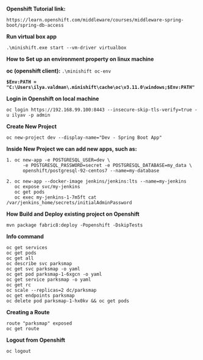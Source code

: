 **Openshift Tutorial link:**

`https://learn.openshift.com/middleware/courses/middleware-spring-boot/spring-db-access`

**Run virtual box app**

`.\minishift.exe start --vm-driver virtualbox`

**How to Set up an environment property on linux machine**

**oc (openshift client):** `.\minishift oc-env`

**`$Env:PATH = "C:\Users\ilya.valdman\.minishift\cache\oc\v3.11.0\windows;$Env:PATH"`**

**Login in Openshift on local machine**

`oc login https://192.168.99.100:8443 --insecure-skip-tls-verify=true -u ilyav -p admin`

**Create New Project**

`oc new-project dev --display-name="Dev - Spring Boot App"`

**Inside New Project we can add new apps, such as:**

    1. oc new-app -e POSTGRESQL_USER=dev \
          -e POSTGRESQL_PASSWORD=secret -e POSTGRESQL_DATABASE=my_data \
          openshift/postgresql-92-centos7 --name=my-database
     
    2. oc new-app --docker-image jenkins/jenkins:lts --name=my-jenkins
       oc expose svc/my-jenkins
       oc get pods
       oc exec my-jenkins-1-7m5ft cat /var/jenkins_home/secrets/initialAdminPassword

**How Build and Deploy existing project on Openshift**

`mvn package fabric8:deploy -Popenshift -DskipTests`

**Info command**

`oc get services`\
`oc get pods`\
`oc get all`\
`oc describe svc parksmap`\
`oc get svc parksmap -o yaml`\
`oc get pod parksmap-1-6xgcn -o yaml`\
`oc get service parksmap -o yaml`\
`oc get rc`\
`oc scale --replicas=2 dc/parksmap`\
`oc get endpoints parksmap`\
`oc delete pod parksmap-1-hx0kv && oc get pods`

**Creating a Route**

`route "parksmap" exposed`\
`oc get route`

**Logout from Openshift**

`oc logout`
